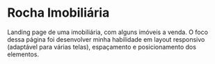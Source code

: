 # Rocha Imobiliária
Landing page de uma imobiliária, com alguns imóveis a venda. 
O foco dessa página foi desenvolver minha habilidade em layout responsivo (adaptável para várias telas), espaçamento e posicionamento dos elementos.
